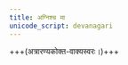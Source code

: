 ```yaml
---
title: अग्निश्च मा
unicode_script: devanagari
---
```


+++(अत्रारण्यकोक्त-वाक्यस्वरः।)+++

<div class="js_include" url="/vedAH/yajuH/taittirIyam/AraNyakam/vishvAsa-prastutiH/06/24_agnish_cha/"  newLevelForH1="2" includeTitle="false"> </div>  

